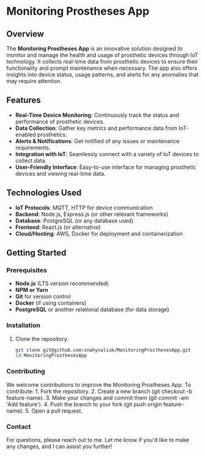# Monitoring Prostheses App

## Overview

The **Monitoring Prostheses App** is an innovative solution designed to monitor and manage the health and usage of prosthetic devices through IoT technology. It collects real-time data from prosthetic devices to ensure their functionality and prompt maintenance when necessary. The app also offers insights into device status, usage patterns, and alerts for any anomalies that may require attention.

## Features

- **Real-Time Device Monitoring**: Continuously track the status and performance of prosthetic devices.
- **Data Collection**: Gather key metrics and performance data from IoT-enabled prosthetics.
- **Alerts & Notifications**: Get notified of any issues or maintenance requirements.
- **Integration with IoT**: Seamlessly connect with a variety of IoT devices to collect data.
- **User-Friendly Interface**: Easy-to-use interface for managing prosthetic devices and viewing real-time data.

## Technologies Used

- **IoT Protocols**: MQTT, HTTP for device communication
- **Backend**: Node.js, Express.js (or other relevant frameworks)
- **Database**: PostgreSQL (or any database used)
- **Frontend**: React.js (or alternative)
- **Cloud/Hosting**: AWS, Docker for deployment and containerization

## Getting Started

### Prerequisites

- **Node.js** (LTS version recommended)
- **NPM or Yarn**
- **Git** for version control
- **Docker** (if using containers)
- **PostgreSQL** or another relational database (for data storage)

### Installation

1. Clone the repository:
   ```bash
   git clone git@github.com:vnahynaliuk/MonitoringProsthesesApp.git
   cd MonitoringProsthesesApp

### Contributing

We welcome contributions to improve the Monitoring Prostheses App. To contribute:
	1.	Fork the repository.
	2.	Create a new branch (git checkout -b feature-name).
	3.	Make your changes and commit them (git commit -am 'Add feature').
	4.	Push the branch to your fork (git push origin feature-name).
	5.	Open a pull request.

### Contact

For questions, please reach out to me.
Let me know if you'd like to make any changes, and I can assist you further!